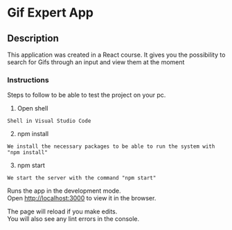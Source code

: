 # Gif Expert App

## Description
This application was created in a React course.
It gives you the possibility to search for Gifs through an input and view them at the moment

### Instructions

Steps to follow to be able to test the project on your pc.

1. Open shell

```
Shell in Visual Studio Code
```

2. npm install

```
We install the necessary packages to be able to run the system with "npm install"
```

3. npm start

```
We start the server with the command "npm start"
```

Runs the app in the development mode.\
Open [http://localhost:3000](http://localhost:3000) to view it in the browser.

The page will reload if you make edits.\
You will also see any lint errors in the console.
